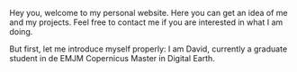 Hey you, 
welcome to my personal website. Here you can get an idea of me and my projects. Feel free to contact me if you are interested in what I am doing. 

But first, let me introduce myself properly: 
I am David, currently a graduate student in de EMJM Copernicus Master in Digital Earth. 

